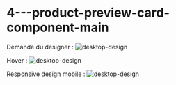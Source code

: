 # 4---product-preview-card-component-main

Demande du designer :
![desktop-design](https://user-images.githubusercontent.com/101110693/176443621-9b000be5-9de0-4f84-8cac-308d6af2644e.jpg)

Hover :
![desktop-design](https://user-images.githubusercontent.com/101110693/176443645-ec72e7c3-aac2-4fdd-8253-20c1e4aac7eb.jpg)

Responsive design mobile :
![desktop-design](https://user-images.githubusercontent.com/101110693/176443680-83dbda37-4bfa-4675-8a7b-20f8fc708089.jpg)
